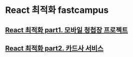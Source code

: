 # React 최적화 fastcampus

## [React 최적화 part1. 모바일 청첩장 프로젝트](./react_opt/part1_wedding.md)
## [React 최적화 part2. 카드사 서비스](./react_opt/part2_mcard.md)